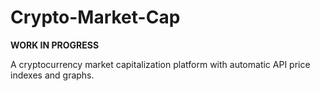 # Crypto-Market-Cap

**WORK IN PROGRESS**

A cryptocurrency market capitalization platform with automatic API price indexes and graphs.
